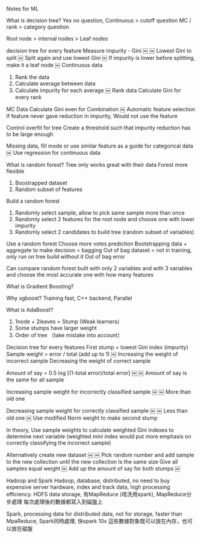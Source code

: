Notes for ML

What is decision tree?
Yes no question, 
Continuous > cutoff question
MC / rank > category question

Root node > internal nodes > Leaf nodes

decision tree for every feature 
Measure impurity - Gini
￼
￼
Lowest Gini to split
￼
Split again and use lowest Gini
￼
If impurity is lower before splitting, make it a leaf node
￼
Continuous data
1. Rank the data
2. Calculate average between data
3. Calculate impurity for each average
￼
Rank data 
Calculate Gini for every rank

MC Data
Calculate Gini even for Combination
￼
Automatic feature selection
If feature never gave reduction in impurity,
Would not use the feature

Control overfit for tree
Create a threshold such that impurity reduction has to be large enough

Missing data, fill mode or use similar feature as a guide for categorical data
￼
Use regression for continuous data


What is random forest?
Tree only works great with their data
Forest more flexible
1. Boostrapped dataset
2. Random subset of features

Build a random forest
1. Randomly select sample, allow to pick same sample more than once
 2. Randomly select 2 features for the root node and choose one with lower impurity
3. Randomly select 2 candidates to build tree (random subset of variables)

Use a random forest
Choose more votes prediction
Bootstrapping data + aggregate to make decision = bagging
Out of bag dataset = not in training, only run on tree build without it
Out of bag error

Can compare random forest built with only 2 variables and with 3 variables and choose the most accurate one with how many features

What is Gradient Boosting?

Why xgboost?
Training fast, C++ backend, Parallel


What is AdaBoost?
1. 1node + 2leaves = Stump (Weak learners)
2. Some stumps have larger weight 
3. Order of tree （take mistake into account）

Decision tree for every features
First stump = lowest Gini index (impurity)
Sample weight = error  / total (add up to 1)
￼
Increasing the weight of incorrect sample
Decreasing the weight of correct sample

Amount of say = 0.5 log [(1-total error)/total error]
￼
￼
Amount of say is the same for all sample 

Increasing sample weight for incorrectly classified sample
￼
￼
More than old one

Decreasing sample weight for correctly classified sample
￼
￼
Less than old one
￼
Use modified Norm weight to make second stump

In theory,
Use sample weights to calculate weighted Gini indexes to determine next variable (weighted mini index would put more emphasis on correctly classifying the incorrect sample)

Alternatively create new dataset
￼
￼
Pick random number and add sample to the new collection until the new collection Is the same size
Give all samples equal weight
￼
Add up the amount of say for both stumps
￼



Hadoop and Spark
Hadoop, database, distributed, no need to buy expensive server hardware, index and track data, high processing efficiency. HDFS data storage, 有MapReduce (唔洗用spark), MapReduce分步處理 每次處理後的數據都寫入到磁盤上

Spark, processing data for distributed data, not for storage, faster than MpaReduce, Spark同時處理, 快spark 10x 這些數據對象既可以放在內存，也可以放在磁盤
